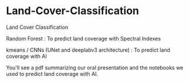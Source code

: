 # Land-Cover-Classification
Land Cover Classification 

Random Forest : To predict land coverage with Spectral Indexes

kmeans / CNNs (UNet and deeplabv3 architecture) : To predict land coverage with AI

You'll see a pdf summarizing our oral presentation and the notebooks we used to predict land coverage with AI.

